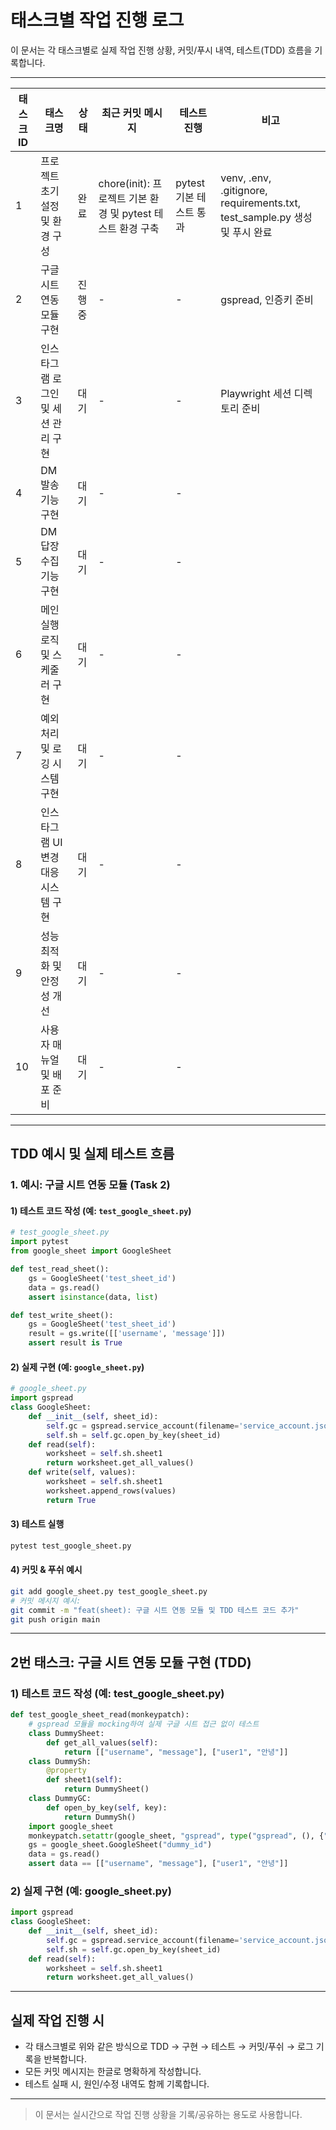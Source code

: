 # 태스크별 작업 진행 로그

이 문서는 각 태스크별로 실제 작업 진행 상황, 커밋/푸시 내역, 테스트(TDD) 흐름을 기록합니다.

---

| 태스크 ID | 태스크명 | 상태 | 최근 커밋 메시지 | 테스트 진행 | 비고 |
|-----------|----------|------|------------------|-------------|------|
| 1 | 프로젝트 초기 설정 및 환경 구성 | 완료 | chore(init): 프로젝트 기본 환경 및 pytest 테스트 환경 구축 | pytest 기본 테스트 통과 | venv, .env, .gitignore, requirements.txt, test_sample.py 생성 및 푸시 완료 |
| 2 | 구글 시트 연동 모듈 구현 | 진행중 | - | - | gspread, 인증키 준비 |
| 3 | 인스타그램 로그인 및 세션 관리 구현 | 대기 | - | - | Playwright 세션 디렉토리 준비 |
| 4 | DM 발송 기능 구현 | 대기 | - | - | | 
| 5 | DM 답장 수집 기능 구현 | 대기 | - | - | |
| 6 | 메인 실행 로직 및 스케줄러 구현 | 대기 | - | - | |
| 7 | 예외 처리 및 로깅 시스템 구현 | 대기 | - | - | |
| 8 | 인스타그램 UI 변경 대응 시스템 구현 | 대기 | - | - | |
| 9 | 성능 최적화 및 안정성 개선 | 대기 | - | - | |
| 10 | 사용자 매뉴얼 및 배포 준비 | 대기 | - | - | |

---

## TDD 예시 및 실제 테스트 흐름

### 1. 예시: 구글 시트 연동 모듈 (Task 2)

#### 1) 테스트 코드 작성 (예: `test_google_sheet.py`)
```python
# test_google_sheet.py
import pytest
from google_sheet import GoogleSheet

def test_read_sheet():
    gs = GoogleSheet('test_sheet_id')
    data = gs.read()
    assert isinstance(data, list)

def test_write_sheet():
    gs = GoogleSheet('test_sheet_id')
    result = gs.write([['username', 'message']])
    assert result is True
```

#### 2) 실제 구현 (예: `google_sheet.py`)
```python
# google_sheet.py
import gspread
class GoogleSheet:
    def __init__(self, sheet_id):
        self.gc = gspread.service_account(filename='service_account.json')
        self.sh = self.gc.open_by_key(sheet_id)
    def read(self):
        worksheet = self.sh.sheet1
        return worksheet.get_all_values()
    def write(self, values):
        worksheet = self.sh.sheet1
        worksheet.append_rows(values)
        return True
```

#### 3) 테스트 실행
```bash
pytest test_google_sheet.py
```

#### 4) 커밋 & 푸쉬 예시
```bash
git add google_sheet.py test_google_sheet.py
# 커밋 메시지 예시:
git commit -m "feat(sheet): 구글 시트 연동 모듈 및 TDD 테스트 코드 추가"
git push origin main
```

---

## 2번 태스크: 구글 시트 연동 모듈 구현 (TDD)

### 1) 테스트 코드 작성 (예: test_google_sheet.py)
```python
def test_google_sheet_read(monkeypatch):
    # gspread 모듈을 mocking하여 실제 구글 시트 접근 없이 테스트
    class DummySheet:
        def get_all_values(self):
            return [["username", "message"], ["user1", "안녕"]]
    class DummySh:
        @property
        def sheet1(self):
            return DummySheet()
    class DummyGC:
        def open_by_key(self, key):
            return DummySh()
    import google_sheet
    monkeypatch.setattr(google_sheet, "gspread", type("gspread", (), {"service_account": lambda filename: DummyGC()}) )
    gs = google_sheet.GoogleSheet("dummy_id")
    data = gs.read()
    assert data == [["username", "message"], ["user1", "안녕"]]
```

### 2) 실제 구현 (예: google_sheet.py)
```python
import gspread
class GoogleSheet:
    def __init__(self, sheet_id):
        self.gc = gspread.service_account(filename='service_account.json')
        self.sh = self.gc.open_by_key(sheet_id)
    def read(self):
        worksheet = self.sh.sheet1
        return worksheet.get_all_values()
```

---

## 실제 작업 진행 시
- 각 태스크별로 위와 같은 방식으로 TDD → 구현 → 테스트 → 커밋/푸쉬 → 로그 기록을 반복합니다.
- 모든 커밋 메시지는 한글로 명확하게 작성합니다.
- 테스트 실패 시, 원인/수정 내역도 함께 기록합니다.

---

> 이 문서는 실시간으로 작업 진행 상황을 기록/공유하는 용도로 사용합니다. 